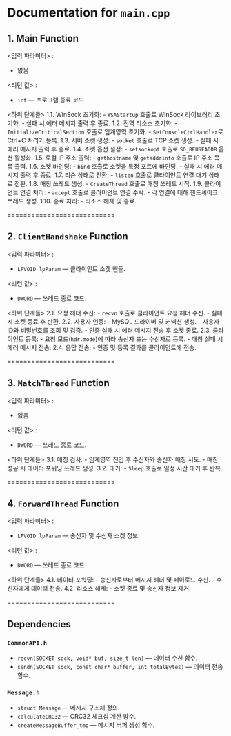 # Documentation for `main.cpp`

## 1. Main Function
<입력 파라미터> :
- 없음

<리턴 값> :
- `int` — 프로그램 종료 코드

<하위 단계들>
1.1. WinSock 초기화:
    - `WSAStartup` 호출로 WinSock 라이브러리 초기화.
    - 실패 시 에러 메시지 출력 후 종료.
1.2. 전역 리소스 초기화:
    - `InitializeCriticalSection` 호출로 임계영역 초기화.
    - `SetConsoleCtrlHandler`로 Ctrl+C 처리기 등록.
1.3. 서버 소켓 생성:
    - `socket` 호출로 TCP 소켓 생성.
    - 실패 시 에러 메시지 출력 후 종료.
1.4. 소켓 옵션 설정:
    - `setsockopt` 호출로 `SO_REUSEADDR` 옵션 활성화.
1.5. 로컬 IP 주소 출력:
    - `gethostname` 및 `getaddrinfo` 호출로 IP 주소 목록 출력.
1.6. 소켓 바인딩:
    - `bind` 호출로 소켓을 특정 포트에 바인딩.
    - 실패 시 에러 메시지 출력 후 종료.
1.7. 리슨 상태로 전환:
    - `listen` 호출로 클라이언트 연결 대기 상태로 전환.
1.8. 매칭 쓰레드 생성:
    - `CreateThread` 호출로 매칭 쓰레드 시작.
1.9. 클라이언트 연결 처리:
    - `accept` 호출로 클라이언트 연결 수락.
    - 각 연결에 대해 핸드셰이크 쓰레드 생성.
1.10. 종료 처리:
    - 리소스 해제 및 종료.

===========================

## 2. `ClientHandshake` Function
<입력 파라미터> :
- `LPVOID lpParam` — 클라이언트 소켓 핸들.

<리턴 값> :
- `DWORD` — 쓰레드 종료 코드.

<하위 단계들>
2.1. 요청 헤더 수신:
    - `recvn` 호출로 클라이언트 요청 헤더 수신.
    - 실패 시 소켓 종료 후 반환.
2.2. 사용자 인증:
    - MySQL 드라이버 및 커넥션 생성.
    - 사용자 ID와 비밀번호를 조회 및 검증.
    - 인증 실패 시 에러 메시지 전송 후 소켓 종료.
2.3. 클라이언트 등록:
    - 요청 모드(`hdr.mode`)에 따라 송신자 또는 수신자로 등록.
    - 매칭 실패 시 에러 메시지 전송.
2.4. 응답 전송:
    - 인증 및 등록 결과를 클라이언트에 전송.

===========================

## 3. `MatchThread` Function
<입력 파라미터> :
- 없음

<리턴 값> :
- `DWORD` — 쓰레드 종료 코드.

<하위 단계들>
3.1. 매칭 검사:
    - 임계영역 진입 후 수신자와 송신자 매칭 시도.
    - 매칭 성공 시 데이터 포워딩 쓰레드 생성.
3.2. 대기:
    - `Sleep` 호출로 일정 시간 대기 후 반복.

===========================

## 4. `ForwardThread` Function
<입력 파라미터> :
- `LPVOID lpParam` — 송신자 및 수신자 소켓 정보.

<리턴 값> :
- `DWORD` — 쓰레드 종료 코드.

<하위 단계들>
4.1. 데이터 포워딩:
    - 송신자로부터 메시지 헤더 및 페이로드 수신.
    - 수신자에게 데이터 전송.
4.2. 리소스 해제:
    - 소켓 종료 및 송신자 정보 제거.

===========================

## Dependencies
### `CommonAPI.h`
- `recvn(SOCKET sock, void* buf, size_t len)` — 데이터 수신 함수.
- `sendn(SOCKET sock, const char* buffer, int totalBytes)` — 데이터 전송 함수.

### `Message.h`
- `struct Message` — 메시지 구조체 정의.
- `calculateCRC32` — CRC32 체크섬 계산 함수.
- `createMessageBuffer_tmp` — 메시지 버퍼 생성 함수.
